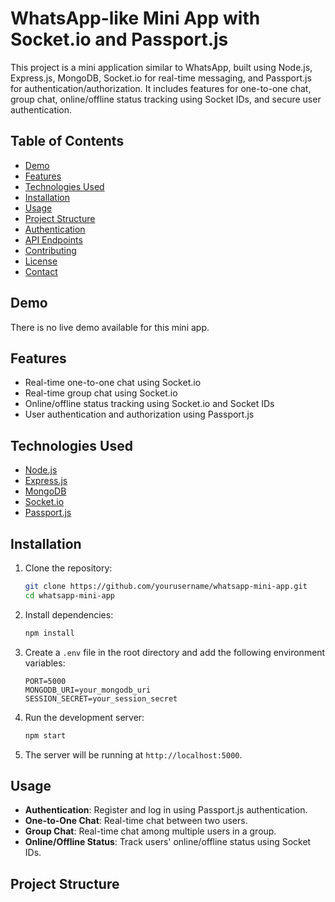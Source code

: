 # WhatsApp-like Mini App with Socket.io and Passport.js

This project is a mini application similar to WhatsApp, built using Node.js, Express.js, MongoDB, Socket.io for real-time messaging, and Passport.js for authentication/authorization. It includes features for one-to-one chat, group chat, online/offline status tracking using Socket IDs, and secure user authentication.

## Table of Contents
- [Demo](#demo)
- [Features](#features)
- [Technologies Used](#technologies-used)
- [Installation](#installation)
- [Usage](#usage)
- [Project Structure](#project-structure)
- [Authentication](#authentication)
- [API Endpoints](#api-endpoints)
- [Contributing](#contributing)
- [License](#license)
- [Contact](#contact)

## Demo
There is no live demo available for this mini app.

## Features
- Real-time one-to-one chat using Socket.io
- Real-time group chat using Socket.io
- Online/offline status tracking using Socket.io and Socket IDs
- User authentication and authorization using Passport.js

## Technologies Used
- [Node.js](https://nodejs.org/)
- [Express.js](https://expressjs.com/)
- [MongoDB](https://www.mongodb.com/)
- [Socket.io](https://socket.io/)
- [Passport.js](http://www.passportjs.org/)

## Installation
1. Clone the repository:
    ```bash
    git clone https://github.com/yourusername/whatsapp-mini-app.git
    cd whatsapp-mini-app
    ```

2. Install dependencies:
    ```bash
    npm install
    ```

3. Create a `.env` file in the root directory and add the following environment variables:
    ```env
    PORT=5000
    MONGODB_URI=your_mongodb_uri
    SESSION_SECRET=your_session_secret
    ```

4. Run the development server:
    ```bash
    npm start
    ```

5. The server will be running at `http://localhost:5000`.

## Usage
- **Authentication**: Register and log in using Passport.js authentication.
- **One-to-One Chat**: Real-time chat between two users.
- **Group Chat**: Real-time chat among multiple users in a group.
- **Online/Offline Status**: Track users' online/offline status using Socket IDs.

## Project Structure

